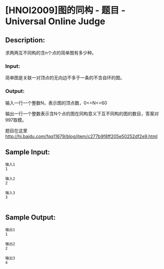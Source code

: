 # [HNOI2009]图的同构 - 题目 - Universal Online Judge

## Description: 

求两两互不同构的含n个点的简单图有多少种。

### Input: 

简单图是关联一对顶点的无向边不多于一条的不含自环的图。

### Output: 



输入一行一个整数N，表示图的顶点数，0<=N<=60

输出一行一个整数表示含N个点的图在同构意义下互不同构的图的数目，答案对997取模。

题目在这里 http://hi.baidu.com/fqq11679/blog/item/c277b9f8ff205e50252df2e9.html


## Sample Input: 
```
输入1
1

输入2
2

输入3
3


```

## Sample Output: 
```
输出1
1

输出2
2

输出3
4
```
